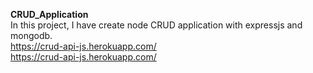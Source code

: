 <B>CRUD_Application </b></br>
In this project, I have create node CRUD application with expressjs and mongodb.</br>
https://crud-api-js.herokuapp.com/
</br>
https://crud-api-js.herokuapp.com/
